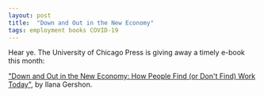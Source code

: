 ```yaml
---
layout: post
title:  "Down and Out in the New Economy"
tags: employment books COVID-19
---
```


Hear ye. The University of Chicago Press is giving away a timely e-book this month:

["Down and Out in the New Economy:
How People Find (or Don't Find) Work Today"](https://press.uchicago.edu/books/freeEbook.html), by Ilana Gershon.